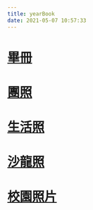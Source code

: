 ```yaml
---
title: yearBook
date: 2021-05-07 10:57:33
---
```


# [畢冊](yearBook/book)   
# [團照](yearBook/group)  
# [生活照](yearBook/life)  
# [沙龍照](yearBook/salon)  
# [校園照片](yearBook/school)  
